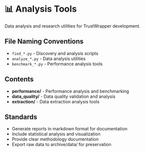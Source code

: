# 📊 Analysis Tools

Data analysis and research utilities for TrustWrapper development.

## File Naming Conventions

- `find_*.py` - Discovery and analysis scripts
- `analyze_*.py` - Data analysis utilities
- `benchmark_*.py` - Performance analysis tools

## Contents

- **performance/** - Performance analysis and benchmarking
- **data_quality/** - Data quality validation and analysis
- **extraction/** - Data extraction analysis tools

## Standards

- Generate reports in markdown format for documentation
- Include statistical analysis and visualization
- Provide clear methodology documentation
- Export raw data to archive/data/ for preservation